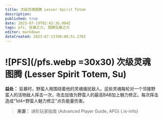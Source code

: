 ```yaml
---
title: 次级灵魂图腾 Lesser Spirit Totem
description: 
published: true
date: 2023-07-19T02:43:36.004Z
tags: pfs, 狂暴之力, 图腾狂暴之力
editor: markdown
dateCreated: 2023-07-11T00:08:51.276Z
---
```


# ![PFS](/pfs.webp =30x30) 次级灵魂图腾 (Lesser Spirit Totem, Su)

**益处：** 狂暴时，野蛮人用围绕着他的灵魂骚扰敌人。这些灵魂每轮对一个邻接野蛮人的活物敌人挥击一次，攻击加值为野蛮人的最高BAB加上魅力修正。每次挥击造成“1d4+野蛮人魅力修正”点负能量伤害。

> **来源：** 进阶玩家指南 (Advanced Player Guide, APG)
{.is-info}

